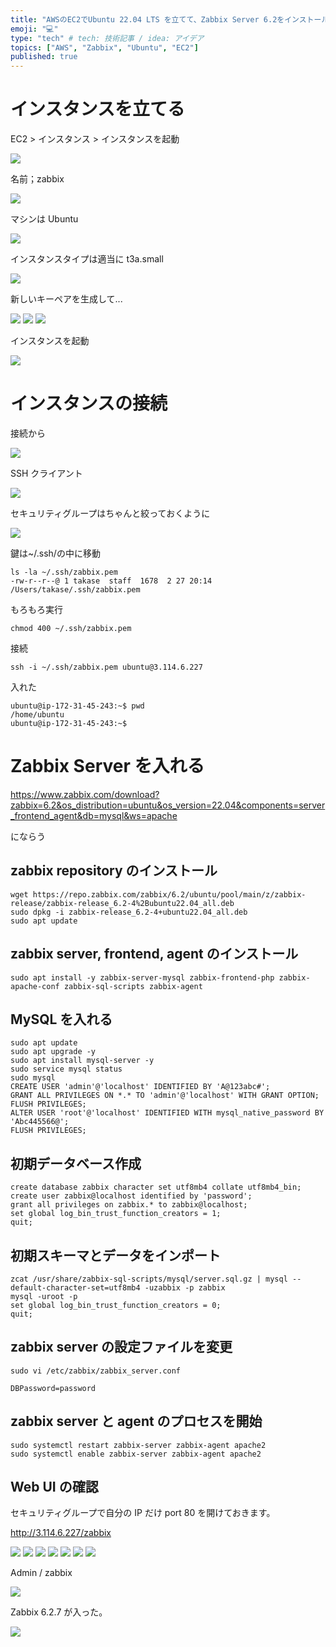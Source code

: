 ```yaml
---
title: "AWSのEC2でUbuntu 22.04 LTS を立てて、Zabbix Server 6.2をインストールする"
emoji: "💻"
type: "tech" # tech: 技術記事 / idea: アイデア
topics: ["AWS", "Zabbix", "Ubuntu", "EC2"]
published: true
---
```


# インスタンスを立てる

EC2 > インスタンス > インスタンスを起動

![](/images/install_zabbix_for_ubuntu_22_lts/p1.png)

名前；zabbix

![](/images/install_zabbix_for_ubuntu_22_lts/p2.png)

マシンは Ubuntu

![](/images/install_zabbix_for_ubuntu_22_lts/p3.png)

インスタンスタイプは適当に t3a.small

![](/images/install_zabbix_for_ubuntu_22_lts/p4.png)

新しいキーペアを生成して...

![](/images/install_zabbix_for_ubuntu_22_lts/p5.png)
![](/images/install_zabbix_for_ubuntu_22_lts/p6.png)
![](/images/install_zabbix_for_ubuntu_22_lts/p7.png)

インスタンスを起動

![](/images/install_zabbix_for_ubuntu_22_lts/p8.png)

# インスタンスの接続

接続から

![](/images/install_zabbix_for_ubuntu_22_lts/p9.png)

SSH クライアント

![](/images/install_zabbix_for_ubuntu_22_lts/p10.png)

セキュリティグループはちゃんと絞っておくように

![](/images/install_zabbix_for_ubuntu_22_lts/p11.png)

鍵は~/.ssh/の中に移動

```
ls -la ~/.ssh/zabbix.pem
-rw-r--r--@ 1 takase  staff  1678  2 27 20:14 /Users/takase/.ssh/zabbix.pem
```

もろもろ実行

```
chmod 400 ~/.ssh/zabbix.pem
```

接続

```
ssh -i ~/.ssh/zabbix.pem ubuntu@3.114.6.227
```

入れた

```
ubuntu@ip-172-31-45-243:~$ pwd
/home/ubuntu
ubuntu@ip-172-31-45-243:~$
```

# Zabbix Server を入れる

https://www.zabbix.com/download?zabbix=6.2&os_distribution=ubuntu&os_version=22.04&components=server_frontend_agent&db=mysql&ws=apache

にならう

## zabbix repository のインストール

```
wget https://repo.zabbix.com/zabbix/6.2/ubuntu/pool/main/z/zabbix-release/zabbix-release_6.2-4%2Bubuntu22.04_all.deb
sudo dpkg -i zabbix-release_6.2-4+ubuntu22.04_all.deb
sudo apt update
```

## zabbix server, frontend, agent のインストール

```
sudo apt install -y zabbix-server-mysql zabbix-frontend-php zabbix-apache-conf zabbix-sql-scripts zabbix-agent
```

## MySQL を入れる

```
sudo apt update
sudo apt upgrade -y
sudo apt install mysql-server -y
sudo service mysql status
sudo mysql
CREATE USER 'admin'@'localhost' IDENTIFIED BY 'A@123abc#';
GRANT ALL PRIVILEGES ON *.* TO 'admin'@'localhost' WITH GRANT OPTION;
FLUSH PRIVILEGES;
ALTER USER 'root'@'localhost' IDENTIFIED WITH mysql_native_password BY 'Abc445566@';
FLUSH PRIVILEGES;
```

## 初期データベース作成

```
create database zabbix character set utf8mb4 collate utf8mb4_bin;
create user zabbix@localhost identified by 'password';
grant all privileges on zabbix.* to zabbix@localhost;
set global log_bin_trust_function_creators = 1;
quit;
```

## 初期スキーマとデータをインポート

```
zcat /usr/share/zabbix-sql-scripts/mysql/server.sql.gz | mysql --default-character-set=utf8mb4 -uzabbix -p zabbix
mysql -uroot -p
set global log_bin_trust_function_creators = 0;
quit;
```

## zabbix server の設定ファイルを変更

```
sudo vi /etc/zabbix/zabbix_server.conf
```

```
DBPassword=password
```

## zabbix server と agent のプロセスを開始

```
sudo systemctl restart zabbix-server zabbix-agent apache2
sudo systemctl enable zabbix-server zabbix-agent apache2
```

## Web UI の確認

セキュリティグループで自分の IP だけ port 80 を開けておきます。

http://3.114.6.227/zabbix

![](/images/install_zabbix_for_ubuntu_22_lts/p12.png)
![](/images/install_zabbix_for_ubuntu_22_lts/p13.png)
![](/images/install_zabbix_for_ubuntu_22_lts/p14.png)
![](/images/install_zabbix_for_ubuntu_22_lts/p15.png)
![](/images/install_zabbix_for_ubuntu_22_lts/p16.png)
![](/images/install_zabbix_for_ubuntu_22_lts/p17.png)
![](/images/install_zabbix_for_ubuntu_22_lts/p18.png)

Admin / zabbix

![](/images/install_zabbix_for_ubuntu_22_lts/p19.png)

Zabbix 6.2.7 が入った。

![](/images/install_zabbix_for_ubuntu_22_lts/p20.png)

